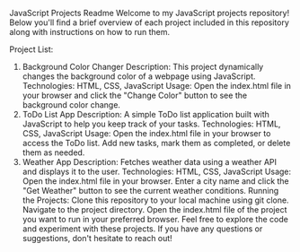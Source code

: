 
JavaScript Projects Readme
Welcome to my JavaScript projects repository! Below you'll find a brief overview of each project included in this repository along with instructions on how to run them.

Project List:
1. Background Color Changer
Description: This project dynamically changes the background color of a webpage using JavaScript.
Technologies: HTML, CSS, JavaScript
Usage: Open the index.html file in your browser and click the "Change Color" button to see the background color change.
2. ToDo List App
Description: A simple ToDo list application built with JavaScript to help you keep track of your tasks.
Technologies: HTML, CSS, JavaScript
Usage: Open the index.html file in your browser to access the ToDo list. Add new tasks, mark them as completed, or delete them as needed.
3. Weather App
Description: Fetches weather data using a weather API and displays it to the user.
Technologies: HTML, CSS, JavaScript
Usage: Open the index.html file in your browser. Enter a city name and click the "Get Weather" button to see the current weather conditions.
Running the Projects:
Clone this repository to your local machine using git clone.
Navigate to the project directory.
Open the index.html file of the project you want to run in your preferred browser.
Feel free to explore the code and experiment with these projects. If you have any questions or suggestions, don't hesitate to reach out!
